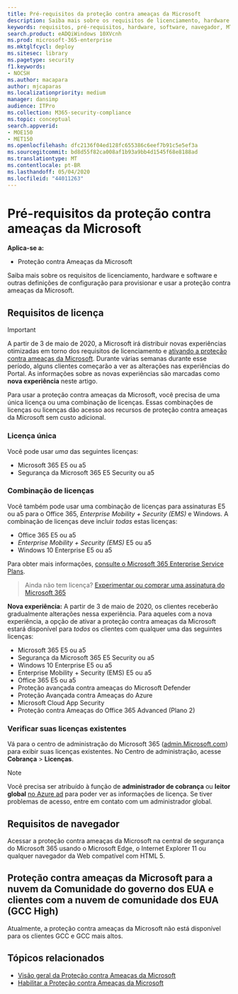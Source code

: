 ```yaml
---
title: Pré-requisitos da proteção contra ameaças da Microsoft
description: Saiba mais sobre os requisitos de licenciamento, hardware e software, além de outras configurações para proteção contra ameaças da Microsoft
keywords: requisitos, pré-requisitos, hardware, software, navegador, MTP, M365, licença, e5, a5, EMS, compra
search.product: eADQiWindows 10XVcnh
ms.prod: microsoft-365-enterprise
ms.mktglfcycl: deploy
ms.sitesec: library
ms.pagetype: security
f1.keywords:
- NOCSH
ms.author: macapara
author: mjcaparas
ms.localizationpriority: medium
manager: dansimp
audience: ITPro
ms.collection: M365-security-compliance
ms.topic: conceptual
search.appverid:
- MOE150
- MET150
ms.openlocfilehash: dfc2136f04ed128fc655386c6eef7b91c5e5ef3a
ms.sourcegitcommit: bd8d55f82ca008af1b93a9bb4d1545f68e8188ad
ms.translationtype: MT
ms.contentlocale: pt-BR
ms.lasthandoff: 05/04/2020
ms.locfileid: "44011263"
---
```

# <a name="microsoft-threat-protection-prerequisites"></a>Pré-requisitos da proteção contra ameaças da Microsoft

**Aplica-se a:**
- Proteção contra Ameaças da Microsoft

Saiba mais sobre os requisitos de licenciamento, hardware e software e outras definições de configuração para provisionar e usar a proteção contra ameaças da Microsoft.

## <a name="licensing-requirements"></a>Requisitos de licença

>[!IMPORTANT]
>A partir de 3 de maio de 2020, a Microsoft irá distribuir novas experiências otimizadas em torno dos requisitos de licenciamento e [ativando a proteção contra ameaças da Microsoft](mtp-enable.md). Durante várias semanas durante esse período, alguns clientes começarão a ver as alterações nas experiências do Portal. As informações sobre as novas experiências são marcadas como **nova experiência** neste artigo.

Para usar a proteção contra ameaças da Microsoft, você precisa de uma única licença ou uma combinação de licenças. Essas combinações de licenças ou licenças dão acesso aos recursos de proteção contra ameaças da Microsoft sem custo adicional.

### <a name="single-license"></a>Licença única
Você pode usar *uma* das seguintes licenças:

- Microsoft 365 E5 ou a5
- Segurança da Microsoft 365 E5 Security ou a5

### <a name="combination-of-licenses"></a>Combinação de licenças
Você também pode usar uma combinação de licenças para assinaturas E5 ou a5 para o Office 365, *Enterprise Mobility + Security (EMS)* e Windows. A combinação de licenças deve incluir *todas* estas licenças:

- Office 365 E5 ou a5
- *Enterprise Mobility + Security (EMS)* E5 ou a5
- Windows 10 Enterprise E5 ou a5

Para obter mais informações, [consulte o Microsoft 365 Enterprise Service Plans](https://www.microsoft.com/licensing/product-licensing/microsoft-365-enterprise).

> Ainda não tem licença? [Experimentar ou comprar uma assinatura do Microsoft 365](https://docs.microsoft.com/microsoft-365/commerce/try-or-buy-microsoft-365?view=o365-worldwide)


**Nova experiência:** A partir de 3 de maio de 2020, os clientes receberão gradualmente alterações nessa experiência. Para aqueles com a nova experiência, a opção de ativar a proteção contra ameaças da Microsoft estará disponível para *todos* os clientes com qualquer uma das seguintes licenças:

- Microsoft 365 E5 ou a5
- Segurança da Microsoft 365 E5 Security ou a5
- Windows 10 Enterprise E5 ou a5
- Enterprise Mobility + Security (EMS) E5 ou a5 
- Office 365 E5 ou a5
- Proteção avançada contra ameaças do Microsoft Defender 
- Proteção Avançada contra Ameaças do Azure 
- Microsoft Cloud App Security 
- Proteção contra Ameaças do Office 365 Advanced (Plano 2) 

### <a name="check-your-existing--licenses"></a>Verificar suas licenças existentes
Vá para o centro de administração do Microsoft 365 ([admin.Microsoft.com](https://admin.microsoft.com/)) para exibir suas licenças existentes. No Centro de administração, acesse **Cobrança** > **Licenças**.

>[!NOTE]
> Você precisa ser atribuído à função de **administrador de cobrança** ou **leitor global** [no Azure ad](https://docs.microsoft.com/azure/active-directory/users-groups-roles/directory-assign-admin-roles#available-roles) para poder ver as informações de licença. Se tiver problemas de acesso, entre em contato com um administrador global.

## <a name="browser-requirements"></a>Requisitos de navegador
Acessar a proteção contra ameaças da Microsoft na central de segurança do Microsoft 365 usando o Microsoft Edge, o Internet Explorer 11 ou qualquer navegador da Web compatível com HTML 5.

## <a name="microsoft-threat-protection-for-us-government-community-cloud-and-us-government-community-cloud-high-gcc-high-customers"></a>Proteção contra ameaças da Microsoft para a nuvem da Comunidade do governo dos EUA e clientes com a nuvem de comunidade dos EUA (GCC High)
Atualmente, a proteção contra ameaças da Microsoft não está disponível para os clientes GCC e GCC mais altos. 

## <a name="related-topics"></a>Tópicos relacionados
- [Visão geral da Proteção contra Ameaças da Microsoft](microsoft-threat-protection.md)
- [Habilitar a Proteção contra Ameaças da Microsoft](mtp-enable.md)
